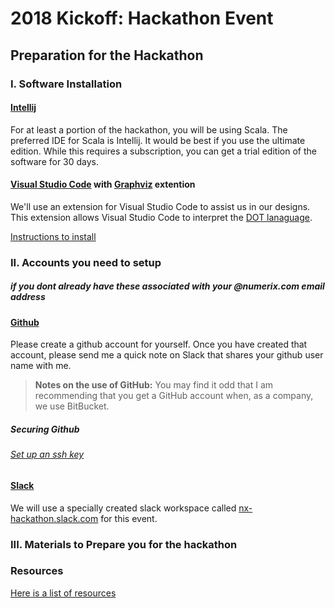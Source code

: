 # 2018 Kickoff: Hackathon Event

## Preparation for the Hackathon

### I. Software Installation
#### [Intellij](http://mdp.tylingsoft.com/)
For at least a portion of the hackathon, you will be using Scala.  The preferred IDE for Scala is Intellij.  It would be best if you use the ultimate edition.  While this requires a subscription, you can get a trial edition of the software for 30 days.
#### [Visual Studio Code](http://https://code.visualstudio.com) with [Graphviz](./doc/GraphViz.md) extention
We'll use an extension for Visual Studio Code to assist us in our designs.  This extension allows Visual Studio Code to interpret the [DOT lanaguage](https://en.wikipedia.org/wiki/DOT_graph_description_language).

[Instructions to install](./doc/GraphViz.md)


### II. Accounts you need to setup 
##### if you dont already have these associated with your @numerix.com email address

#### [Github](http://www.github.com)
Please create a github account for yourself.  Once you have created that account, please send me a quick note on Slack that shares your github user name with me.
> **Notes on the use of GitHub:**  You may find it odd that I am recommending that you get a GitHub account when, as a company, we use BitBucket.  

##### Securing Github
###### [Set up an ssh key](/doc/setting-up-ssh-windows.md)



#### [Slack](https://www.slack.com)
We will use a specially created slack workspace called [nx-hackathon.slack.com](https://nx-hackathon.slack.com) for this event.


### III. Materials to Prepare you for the hackathon

### Resources
[Here is a list of resources](./doc/resource-index.md)